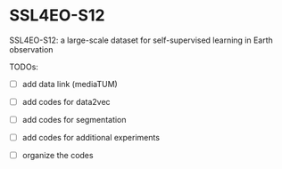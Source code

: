 # SSL4EO-S12
SSL4EO-S12: a large-scale dataset for self-supervised learning in Earth observation

TODOs:
- [ ] add data link (mediaTUM)
- [ ] add codes for data2vec
- [ ] add codes for segmentation
- [ ] add codes for additional experiments
- [ ] organize the codes


